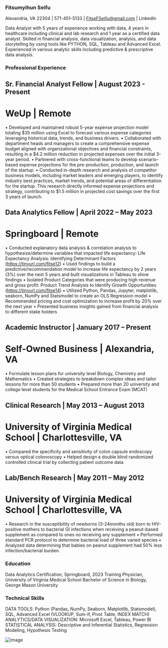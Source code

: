 ### Fitsumyihun Seifu
 
Alexandria, VA 22304 | 571-451-5133 |  FitseFSeifu@gmail.com | LinkedIn

Data Analyst with 5 years of experience working with data, 4 years in healthcare including clinical and lab research and 1 year as a certified data analyst. Skilled in financial analysis, data visualization, analysis, and data storytelling by using tools like PYTHON, SQL, Tableau and Advanced Excel. Experienced in various analytic skills including predictive & prescriptive data analysis.
### Professional Experience 
## Sr. Financial Analyst Fellow | August 2023 - Present 
# WeUp | Remote
•	Developed and maintained robust 5-year expense projection model totaling $35 million using Excel to forecast various expense categories leveraging historical data, trends, and business drivers.
•	Collaborated with department heads and managers to create a comprehensive expense budget aligned with organizational objectives and financial constraints, resulting in a $4.2 million reduction in projected expenses over the initial 3-year period.
•	 Partnered with cross-functional teams to develop scenario-based expense projections for the pre-production, production, and launch of the startup.
•	Conducted in-depth research and analysis of competitor business models, including market leaders and emerging players, to identify industry best practices, market trends, and potential areas of differentiation for the startup. This research directly informed expense projections and strategy, contributing to $1.5 million in projected cost savings over the first 3 years of launch.

## Data Analytics Fellow | April 2022 – May 2023 
# Springboard | Remote
•	Conducted explanatory data analysis & correlation analysis to hypothesize/determine variables that impacted life expectancy: Life Expectancy Analysis: Identifying Determinant Factors (https://tinyurl.com/fitse12)
•	Used findings to build a predictive/recommendation model to increase life expectancy by 2 years (3%) over the next 5 years and built visualizations in Tableau to show findings
•	Isolated Product Categories that were producing high revenue and gross profit: Product Trend Analysis to Identify Growth Opportunities (https://tinyurl.com/fitse14)
•	Utilized Python, Pandas, Jupyter, matplotlib, seaborn, NumPy and Statsmodel to create an OLS Regression model
•	Recommended pricing and cost optimization to increase profit by 20% over the next year
•	Presented business insights gained from financial analysis to different stake holders

## Academic Instructor | January 2017 – Present  
# Self-Owned Business | Alexandria, VA
•	Formulate lesson plans for university level Biology, Chemistry and Mathematics 
•	Created strategies to breakdown complex ideas and tailor lessons for more than 50 students 
•	Prepared more than 20 university and college level students for the Medical School Entrance Exam (MCAT)

## Clinical Research | May 2013 – August 2013 
# University of Virginia Medical School | Charlottesville, VA
•	Compared the specificity and sensitivity of colon capsule endoscopy versus optical colonoscopy
•	Helped design a double blind randomized controlled clinical trial by collecting patient outcome data

## Lab/Bench Research | May 2011 – May 2012
# University of Virginia Medical School | Charlottesville, VA
•	Research in the susceptibility of newborns (3-24months old) born to HIV-positive mothers to bacterial GI infections when receiving a peanut-based supplement as compared to ones no receiving any supplement
•	Performed standard PCR protocol to determine bacterial load of three varied species
•	Analyzed data determining that babies on peanut supplement had 50% less infection/bacterial burden.

### Education 
Data Analytics Certification, Springboard, 2023
Training Physician, University of Virginia Medical School
Bachelor of Science in Biology, George Mason University

### Technical Skills 
DATA TOOLS: Python (Pandas, NumPy, Seaborn, Matplotlib, Statsmodel), SQL, Advanced Excel (VLOOKUP, Sum-if, Pivot Table, INDEX MATCH)
ANALYTICS/DATA VISUALIZATION: Microsoft Excel, Tableau, Power BI
STATISTICAL ANALYSIS: Descriptive and Inferential Statistics, Regression Modeling, Hypothesis Testing

![image](https://github.com/Fitsumyihun/Fitsumyihun.github.io/assets/145612924/57f76239-b282-4b41-ab1b-db7cee224a9a)

